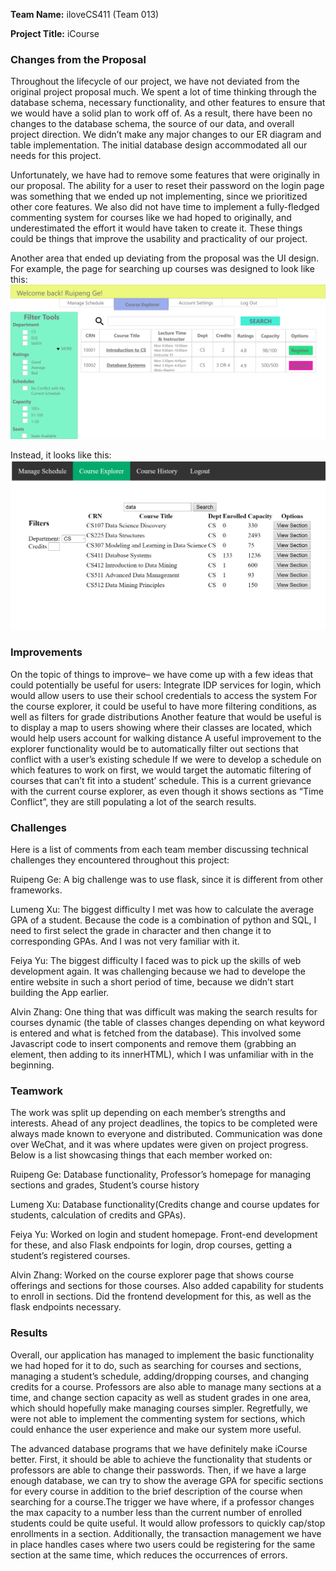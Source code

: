 **Team Name:** iloveCS411 (Team 013) 

**Project Title:** iCourse
 
### Changes from the Proposal
Throughout the lifecycle of our project, we have not deviated from the original project proposal much. We spent a lot of time thinking through the database schema, necessary functionality, and other features to ensure that we would have a solid plan to work off of. As a result, there have been no changes to the database schema, the source of our data, and overall project direction. 
We didn’t make any major changes to our ER diagram and table implementation. The initial database design accommodated all our needs for this project.
 
Unfortunately, we have had to remove some features that were originally in our proposal. The ability for a user to reset their password on the login page was something that we ended up not implementing, since we prioritized other core features. We also did not have time to implement a fully-fledged commenting system for courses like we had hoped to originally, and underestimated the effort it would have taken to create it. These things could be things that improve the usability and practicality of our project.
 
Another area that ended up deviating from the proposal was the UI design. For example, the page for searching up courses was designed to look like this:
![st2](images/st2.png)
 
Instead, it looks like this: 
![fv](images/image_2022-12-06_231252139.png)

### Improvements
On the topic of things to improve– we have come up with a few ideas that could potentially be useful for users: 
Integrate IDP services for login, which would allow users to use their school credentials to access the system
For the course explorer, it could be useful to have more filtering conditions, as well as filters for grade distributions
Another feature that would be useful is to display a map to users showing where their classes are located, which would help users account for walking distance
A useful improvement to the explorer functionality would be to automatically filter out sections that conflict with a user’s existing schedule
If we were to develop a schedule on which features to work on first, we would target the automatic filtering of courses that can’t fit into a student’ schedule. This is a current grievance with the current course explorer, as even though it shows sections as “Time Conflict”, they are still populating a lot of the search results. 
 
### Challenges
Here is a list of comments from each team member discussing technical challenges they encountered throughout this project: 
 
Ruipeng Ge: A big challenge was to use flask, since it is different from other frameworks. 

Lumeng Xu: The biggest difficulty I met was how to calculate the average GPA of a student. Because the code is a combination of python and SQL, I need to first select the grade in character and then change it to corresponding GPAs. And I was not very familiar with it.
 
Feiya Yu: The biggest difficulty I faced was to pick up the skills of web development again. It was challenging because we had to develope the entire website in such a short period of time, because we didn’t start building the App earlier.
 
Alvin Zhang: One thing that was difficult was making the search results for courses dynamic (the table of classes changes depending on what keyword is entered and what is fetched from the database). This involved some Javascript code to insert components and remove them (grabbing an element, then adding to its innerHTML), which I was unfamiliar with in the beginning. 
 
 
 
### Teamwork
The work was split up depending on each member’s strengths and interests. Ahead of any project deadlines, the topics to be completed were always made known to everyone and distributed. Communication was done over WeChat, and it was where updates were given on project progress. Below is a list showcasing things that each member worked on: 

Ruipeng Ge: Database functionality, Professor’s homepage for managing sections and grades, Student’s course history
 
Lumeng Xu: Database functionality(Credits change and course updates for students, calculation of credits and GPAs).
 
Feiya Yu: Worked on login and student homepage. Front-end development for these, and also Flask endpoints for login, drop courses, getting a student’s registered courses. 
 
Alvin Zhang: Worked on the course explorer page that shows course offerings and sections for those courses. Also added capability for students to enroll in sections. Did the frontend development for this, as well as the flask endpoints necessary. 
 
### Results
Overall, our application has managed to implement the basic functionality we had hoped for it to do, such as searching for courses and sections, managing a student’s schedule, adding/dropping courses, and changing credits for a course. Professors are also able to manage many sections at a time, and change section capacity as well as student grades in one area, which should hopefully make managing courses simpler. Regretfully, we were not able to implement the commenting system for sections, which could enhance the user experience and make our system more useful.
 
The advanced database programs that we have definitely make iCourse better. First, it should be able to achieve the functionality that students or professors are able to change their passwords. Then, if we have a large enough database, we can try to show the average GPA for specific sections for every course in addition to  the brief description of the course when searching for a course.The trigger we have where, if a professor changes the max capacity to a number less than the current number of enrolled students could be quite useful. It would allow professors to quickly cap/stop enrollments in a section.  Additionally, the transaction management we have in place handles cases where two users could be registering for the same section at the same time, which reduces the occurrences of errors. 

